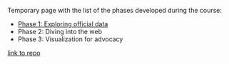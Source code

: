 Temporary page with the list of the phases developed during the course:
* [Phase 1: Exploring official data](./es01/)
* Phase 2: Diving into the web
* Phase 3: Visualization for advocacy


[link to repo](https://github.com/densitydesign/teaching-dd14)
